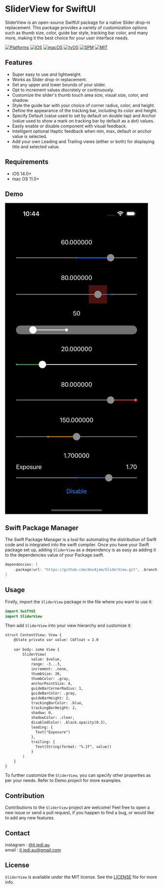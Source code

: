 # SliderView for SwiftUI
SliderView is an open-source SwiftUI package for a native Slider drop-in replacement. This package provides a variety of customization options such as thumb size, color, guide bar style, tracking bar color, and many more, making it the best choice for your user interface needs.

[![Platforms](https://img.shields.io/badge/Platforms-iOS%20%7C%20macOS-blue?style=flat-square)](https://developer.apple.com/macOS)
[![iOS](https://img.shields.io/badge/iOS-14.0-blue.svg)](https://developer.apple.com/iOS)
[![macOS](https://img.shields.io/badge/macOS-11.0-blue.svg)](https://developer.apple.com/macOS)
[![tvOS](https://img.shields.io/badge/tvOS-14.0-blue.svg)](https://developer.apple.com/tvOS)
[![SPM](https://img.shields.io/badge/SPM-compatible-green?style=flat-square)](https://developer.apple.com/documentation/swift_packages/package/)
[![MIT](https://img.shields.io/badge/licenses-MIT-red.svg)](https://opensource.org/licenses/MIT)  

## Features

- Super easy to use and lightweight.
- Works as Slider drop-in replacement.
- Set any upper and lower bounds of your slider.
- Opt to increment values discretely or continuously.
- Customize the slider's thumb touch area size, visual size, color, and shadow.
- Style the guide bar with your choice of corner radius, color, and height.
- Define the appearance of the tracking bar, including its color and height.
- Specify Default (value used to set by default on double tap) and Anchor (value used to show a mark on tracking bar by default as a dot) values.
- Easily enable or disable component with visual feedback.
- Intelligent optional Haptic feedback when min, max, default or anchor value is selected.
- Add your own Leading and Trailing views (either or both) for displaying title and selected value.

## Requirements

- iOS 14.0+
- mac OS 11.0+

## Demo
![Examples](Demo/SliderView-Demo.gif)

## Swift Package Manager
The Swift Package Manager is a tool for automating the distribution of Swift code and is integrated into the swift compiler. Once you have your Swift package set up, adding `SliderView` as a dependency is as easy as adding it to the dependencies value of your Package.swift.

```swift
dependencies: [
    .package(url: "https://github.com/dev4jam/SliderView.git", .branch("main"))
]
```

## Usage

Firstly, import the `SliderView` package in the file where you want to use it:

```swift
import SwiftUI
import SliderView
```

Then add `SliderView` into your view hierarchy and customize it:

```
struct ContentView: View {
    @State private var value: CGFloat = 2.0

    var body: some View {
        SliderView(
            value: $value,
            range: -3...3,
            increment: .none,
            thumbSize: 20,
            thumbColor: .gray,
            anchorPointSize: 4,
            guideBarCornerRadius: 1,
            guideBarColor: .gray,
            guideBarHeight: 2,
            trackingBarColor: .blue,
            trackingBarHeight: 2,
            shadow: 0,
            shadowColor: .clear,
            disabledColor: .black.opacity(0.3),
            leading: {
              Text("Exposure")
            },
            trailing: {
              Text(String(format: "%.2f", value))
            }
        )
    }
}
```

To further customize the `SliderView`, you can specify other properties as per your needs. Refer to Demo project for more examples.

## Contribution
Contributions to the `SliderView` project are welcome! Feel free to open a new issue or send a pull request, if you happen to find a bug, or would like to add any new features.

## Contact
instagram : [@it.jedi.au](https://www.instagram.com/it.jedi.au)  
email : [it.jedi.au@gmail.com](mailto:it.jedi.au@gmail.com)

## License
`SliderView` is available under the MIT license. See the [LICENSE](LICENSE) file for more info.

